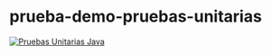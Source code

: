 # prueba-demo-pruebas-unitarias

[![Pruebas Unitarias Java](https://github.com/Ninrys/prueba-demo-pruebas-unitarias/actions/workflows/test.yml/badge.svg)](https://github.com/Ninrys/prueba-demo-pruebas-unitarias/actions/workflows/test.yml)

